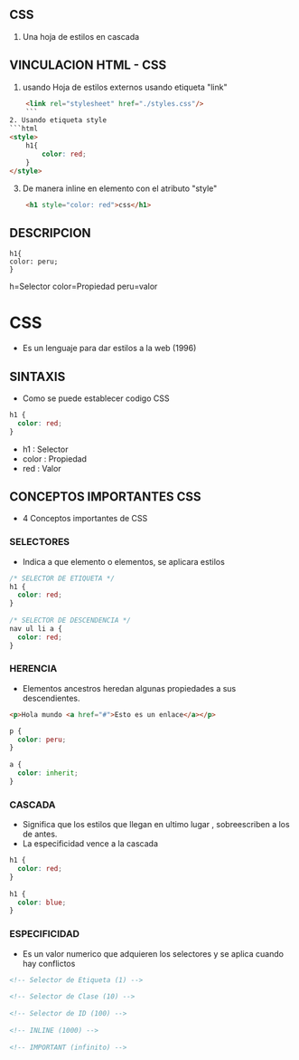 ## CSS
1. Una hoja de estilos en cascada
## VINCULACION HTML - CSS
1. usando Hoja de estilos externos usando etiqueta "link"
```html
    <link rel="stylesheet" href="./styles.css"/>
    ```
2. Usando etiqueta style
```html
<style>
    h1{
        color: red;
    }
</style>
```
3. De manera inline en elemento con el atributo "style"
```html
    <h1 style="color: red">css</h1>
```

## DESCRIPCION

    h1{
    color: peru;
    }
h=Selector
color=Propiedad
peru=valor

# CSS
 
- Es un lenguaje para dar estilos a la web (1996)
 
## SINTAXIS
 
- Como se puede establecer codigo CSS
 
```css
h1 {
  color: red;
}
```
 
- h1 : Selector
- color : Propiedad
- red : Valor
 
## CONCEPTOS IMPORTANTES CSS
 
- 4 Conceptos importantes de CSS
 
### SELECTORES
 
- Indica a que elemento o elementos, se aplicara estilos
 
```css
/* SELECTOR DE ETIQUETA */
h1 {
  color: red;
}
 
/* SELECTOR DE DESCENDENCIA */
nav ul li a {
  color: red;
}
```
 
### HERENCIA
 
- Elementos ancestros heredan algunas propiedades a sus descendientes.
 
```html
<p>Hola mundo <a href="#">Esto es un enlace</a></p>
```
 
```css
p {
  color: peru;
}
 
a {
  color: inherit;
}
```
 
### CASCADA
 
- Significa que los estilos que llegan en ultimo lugar , sobreescriben a los de antes.
- La especificidad vence a la cascada
 
```css
h1 {
  color: red;
}
 
h1 {
  color: blue;
}
```
 
### ESPECIFICIDAD
 
- Es un valor numerico que adquieren los selectores y se aplica cuando hay conflictos
 
```html
<!-- Selector de Etiqueta (1) -->
 
<!-- Selector de Clase (10) -->
 
<!-- Selector de ID (100) -->
 
<!-- INLINE (1000) -->
 
<!-- IMPORTANT (infinito) -->
```
 
 